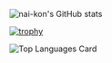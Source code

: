 
![nai-kon's GitHub stats](https://github-readme-stats.vercel.app/api?username=nai-kon&count_private=true&show_icons=true&theme=radical)

[![trophy](https://github-profile-trophy.vercel.app/?username=nai-kon&theme=onedark)](https://github.com/ryo-ma/github-profile-trophy)


![Top Languages Card](https://github-readme-stats-h-yoshikawa44.vercel.app/api/top-langs/?username=nai-kon&count_private=true&layout=compact) 


